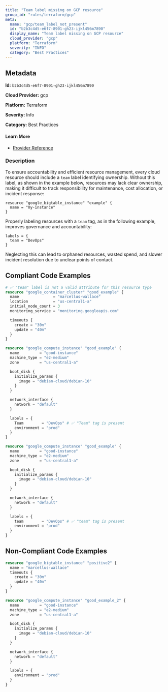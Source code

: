 ```yaml
---
title: "Team label missing on GCP resource"
group_id: "rules/terraform/gcp"
meta:
  name: "gcp/team_label_not_present"
  id: "b2b3c4d5-e6f7-8901-gh23-ijkl456m7890"
  display_name: "Team label missing on GCP resource"
  cloud_provider: "gcp"
  platform: "Terraform"
  severity: "INFO"
  category: "Best Practices"
---
```

## Metadata

**Id:** `b2b3c4d5-e6f7-8901-gh23-ijkl456m7890`

**Cloud Provider:** gcp

**Platform:** Terraform

**Severity:** Info

**Category:** Best Practices

#### Learn More

 - [Provider Reference](https://cloud.google.com/storage/docs/tags-and-labels)

### Description

 To ensure accountability and efficient resource management, every cloud resource should include a `team` label identifying ownership. Without this label, as shown in the example below, resources may lack clear ownership, making it difficult to track responsibility for maintenance, cost allocation, or incident response:

```
resource "google_bigtable_instance" "example" {
  name = "my-instance"
}
```

Properly labeling resources with a `team` tag, as in the following example, improves governance and accountability:

```
labels = {
  team = "DevOps"
}
```

Neglecting this can lead to orphaned resources, wasted spend, and slower incident resolution due to unclear points of contact.


## Compliant Code Examples
```terraform
# ✅ "team" label is not a valid attribute for this resource type
resource "google_container_cluster" "good_example" {
  name               = "marcellus-wallace"
  location           = "us-central1-a"
  initial_node_count = 3
  monitoring_service = "monitoring.googleapis.com"

  timeouts {
    create = "30m"
    update = "40m"
  }
}

```

```terraform
resource "google_compute_instance" "good_example" {
  name         = "good-instance"
  machine_type = "e2-medium"
  zone         = "us-central1-a"

  boot_disk {
    initialize_params {
      image = "debian-cloud/debian-10"
    }
  }

  network_interface {
    network = "default"
  }

  labels = {
    Team        = "DevOps" # ✅ "Team" tag is present
    environment = "prod"
  }
}

```

```terraform
resource "google_compute_instance" "good_example" {
  name         = "good-instance"
  machine_type = "e2-medium"
  zone         = "us-central1-a"

  boot_disk {
    initialize_params {
      image = "debian-cloud/debian-10"
    }
  }

  network_interface {
    network = "default"
  }

  labels = {
    team        = "DevOps" # ✅ "team" tag is present
    environment = "prod"
  }
}

```
## Non-Compliant Code Examples
```terraform
resource "google_bigtable_instance" "positive2" {
  name = "marcellus-wallace"
  timeouts {
    create = "30m"
    update = "40m"
  }
}

resource "google_compute_instance" "good_example_2" {
  name         = "good-instance"
  machine_type = "e2-medium"
  zone         = "us-central1-a"

  boot_disk {
    initialize_params {
      image = "debian-cloud/debian-10"
    }
  }

  network_interface {
    network = "default"
  }

  labels = {
    environment = "prod"
  }
}

```